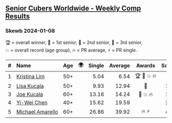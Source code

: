 <style>table {white-space: nowrap;}</style>
<link rel="stylesheet" type="text/css" href="/scw-comp/css/flags.css" />

## [Senior Cubers Worldwide - Weekly Comp Results](/scw-comp/results/)
### Skewb 2024-01-08

<span style="white-space: nowrap;">🏆 = overall winner</span>, <span style="white-space: nowrap;">🥇 = 1st senior</span>, <span style="white-space: nowrap;">🥈 = 2nd senior</span>, <span style="white-space: nowrap;">🥉 = 3rd senior</span>, <span style="white-space: nowrap;">💥 = overall record (age group)</span>, <span style="white-space: nowrap;">🔥 = PR average</span>, <span style="white-space: nowrap;">⚡ = PR single</span>.

| # | Name | Age | 🌍 | Single | Average | Awards | Solve 1 | Solve 2 | Solve 3 | Solve 4 | Solve 5 | Video |
| :--: | :-- | :--: | :--: | --: | --: | :--: | --: | --: | --: | --: | --: | :-- |
| 1 | [Kristina Lim](../../persons/kristina_lim/skewb.md) | 50+ | <i class="flag flag-US" /> | 5.04 | 6.54 | 🏆 🥇 💥 🔥 | 6.22 | 5.04 | 7.07 | 8.01 | 6.32 | [Desktop](https://www.facebook.com/1045330593/videos/216274351481419) / [Mobile](https://m.facebook.com/1045330593/videos/216274351481419) |
| 2 | [Lisa Kucala](../../persons/lisa_kucala/skewb.md) | 50+ | <i class="flag flag-US" /> | 9.93 | 12.94 | 🥈 | 14.19 | 9.93 | 11.23 | 14.19 | 13.39 | [Desktop](https://www.facebook.com/events/400079779140864/permalink/407064058442436) / [Mobile](https://m.facebook.com/events/400079779140864?view=permalink&id=407064058442436) |
| 3 | [Joe Kucala](../../persons/joe_kucala/skewb.md) | 60+ | <i class="flag flag-US" /> | 13.16 | 14.24 | 🥉 💥 🔥 | 13.16 | 13.84 | 14.64 | 30.22 | 14.25 | [Desktop](https://www.facebook.com/events/400079779140864/permalink/400646769084165) / [Mobile](https://m.facebook.com/events/400079779140864?view=permalink&id=400646769084165) |
| 4 | [Yi-Wei Chen](../../persons/yi_wei_chen/skewb.md) | 40+ | <i class="flag flag-TW" /> | 15.62 | 19.59 |  | 20.90 | 20.25 | 15.62 | 17.61 | 30.86 | [Desktop](https://www.facebook.com/events/400079779140864/permalink/405431821938993) / [Mobile](https://m.facebook.com/events/400079779140864?view=permalink&id=405431821938993) |
| 5 | [Michael Amarello](../../persons/michael_amarello/skewb.md) | 60+ | <i class="flag flag-US" /> | 26.86 | 39.92 | 🔥 ⚡ | 44.08 | 38.83 | 26.86 | 1:02.91 | 36.86 | |

<!-- Global site tag (gtag.js) - Google Analytics -->
<script async src="https://www.googletagmanager.com/gtag/js?id=UA-86348435-3"></script>
<script>window.dataLayer = window.dataLayer || []; function gtag() {dataLayer.push(arguments);} gtag('js', new Date()); gtag('config', 'UA-86348435-3');</script>
